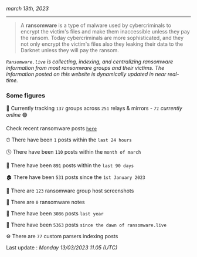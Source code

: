 _march 13th, 2023_

---

> A **ransomware** is a type of malware used by cybercriminals to encrypt the victim's files and make them inaccessible unless they pay the ransom. Today cybercriminals are more sophisticated, and they not only encrypt the victim's files also they leaking their data to the Darknet unless they will pay the ransom.


_`Ransomware.live` is collecting, indexing, and centralizing ransomware information from most ransomware groups and their victims. The information posted on this website is dynamically updated in near real-time._

### Some figures 

🔎 Currently tracking `137` groups across `251` relays & mirrors - _`71` currently online_ 🟢

Check recent ransomware posts [`here`](recentposts.md)


⏰ There have been `1` posts within the `last 24 hours`

🕓 There have been `110` posts within the `month of march`

📅 There have been `891` posts within the `last 90 days`

🏚 There have been `531` posts since the `1st January 2023`

📸 There are `123` ransomware group host screenshots

📝 There are `0` ransomware notes

🚀 There have been `3086` posts `last year`

🐣 There have been `5363` posts `since the dawn of ransomware.live`

⚙️ There are `77` custom parsers indexing posts



Last update : _Monday 13/03/2023 11.05 (UTC)_

